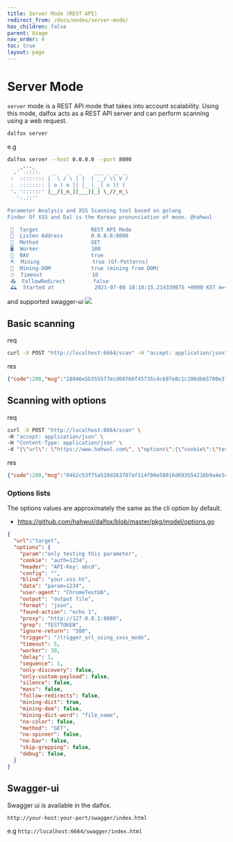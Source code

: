 ```yaml
---
title: Server Mode (REST API)
redirect_from: /docs/modes/server-mode/
has_children: false
parent: Usage
nav_order: 4
toc: true
layout: page
---
```


# Server Mode 

`server` mode is a REST API mode that takes into account scalability. Using this mode, dalfox acts as a REST API server and can perform scanning using a web request.

```bash
dalfox server
```

e.g
```bash
dalfox server --host 0.0.0.0 --port 8090
    _..._
  .' .::::.   __   _   _    ___ _ __ __
 :  :::::::: |  \ / \ | |  | __/ \\ V /
 :  :::::::: | o ) o || |_ | _( o )) (
 '. '::::::' |__/|_n_||___||_| \_//_n_\
   '-.::''

Parameter Analysis and XSS Scanning tool based on golang
Finder Of XSS and Dal is the Korean pronunciation of moon. @hahwul

 🎯  Target                 REST API Mode
 🧲  Listen Address         0.0.0.0:8090
 🏁  Method                 GET
 🖥  Worker                 100
 🔦  BAV                    true
 ⛏  Mining                 true (Gf-Patterns)
 🔬  Mining-DOM             true (mining from DOM)
 ⏱  Timeout                10
 📤  FollowRedirect         false
 🕰  Started at             2021-07-08 18:10:15.214339875 +0900 KST m=+0.027712246


```

and supported swagger-ui
![](https://user-images.githubusercontent.com/13212227/89736705-5002ab80-daa6-11ea-9ee8-d2def396c25a.png)

## Basic scanning
req
```bash
curl -X POST "http://localhost:6664/scan" -H "accept: application/json" -H "Content-Type: application/json" -d "{\"url\": \"https://www.hahwul.com\"}"
```

res
```json
{"code":200,"msg":"28846e5b355577ecd60766f45735c4c687e8c1c200db65700e3f458b73234984","data":null}
```

## Scanning with options
req
```bash
curl -X POST "http://localhost:6664/scan" \
-H "accept: application/json" \
-H "Content-Type: application/json" \
-d "{\"url\": \"https://www.hahwul.com\", \"options\":{\"cookie\":\"testz=11\",\"worker\":1}}"
```

res
```json
{"code":200,"msg":"0462c53f75a528d263787af314f90e58016d693554216b9a4e34b50ad92da9ba","data":null}
```

### Options lists
The options values are approximately the same as the cli option by default.

* https://github.com/hahwul/dalfox/blob/master/pkg/model/options.go

```json
{
  "url":"target",
  "options": {
    "param":"only testing this parameter",
    "cookie": "auth=1234",
    "header": "API-Key: abcd",
    "config": "",
    "blind": "your.xss.ht",
    "data": "param=1234",
    "user-agent": "ChromeTestUA",
    "output": "output file",
    "format": "json",
    "found-action": "echo 1",
    "proxy": "http://127.0.0.1:8080",
    "grep": "TESTTOKEN",
    "ignore-return": "500",
    "trigger": "/trigger_url_using_sxss_mode",
    "timeout": 5,
    "worker": 30,
    "delay": 1,
    "sequence": 1,
    "only-discovery": false,
    "only-custom-payload": false,
    "silence": false,
    "mass": false,
    "follow-redirects": false,
    "mining-dict": true,
    "mining-dom": false,
    "mining-dict-word": "file_name",
    "no-color": false,
    "method": "GET",
    "no-spinner": false,
    "no-bav": false,
    "skip-grepping": false,
    "debug": false,
  }
}
```


## Swagger-ui
Swagger ui is available in the dalfox.
```
http://your-host:your-port/swagger/index.html
```
e.g `http://localhost:6664/swagger/index.html`

